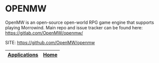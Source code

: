 # OPENMW

 OpenMW is an open-source open-world RPG game engine that supports playing Morrowind. Main repo and issue tracker can be found here: https://gitlab.com/OpenMW/openmw/

 SITE: https://github.com/OpenMW/openmw

 | [Applications](https://portable-linux-apps.github.io/apps.html) | [Home](https://portable-linux-apps.github.io)
 | --- | --- |
